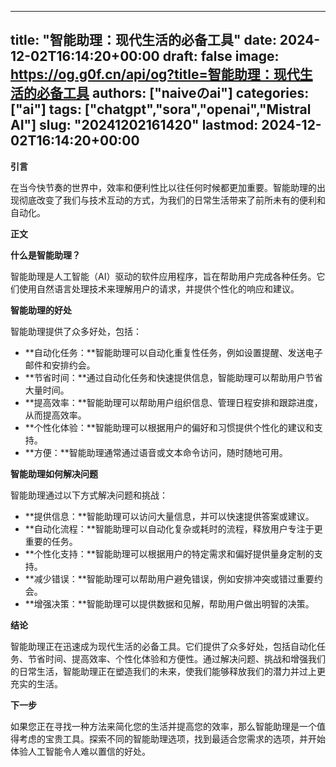 
---
title: "智能助理：现代生活的必备工具"
date: 2024-12-02T16:14:20+00:00
draft: false
image: https://og.g0f.cn/api/og?title=智能助理：现代生活的必备工具
authors: ["naiveのai"]
categories: ["ai"]
tags: ["chatgpt","sora","openai","Mistral AI"]
slug: "20241202161420"
lastmod: 2024-12-02T16:14:20+00:00
---
**引言**

在当今快节奏的世界中，效率和便利性比以往任何时候都更加重要。智能助理的出现彻底改变了我们与技术互动的方式，为我们的日常生活带来了前所未有的便利和自动化。

**正文**

**什么是智能助理？**

智能助理是人工智能（AI）驱动的软件应用程序，旨在帮助用户完成各种任务。它们使用自然语言处理技术来理解用户的请求，并提供个性化的响应和建议。

**智能助理的好处**

智能助理提供了众多好处，包括：

- **自动化任务：**智能助理可以自动化重复性任务，例如设置提醒、发送电子邮件和安排约会。
- **节省时间：**通过自动化任务和快速提供信息，智能助理可以帮助用户节省大量时间。
- **提高效率：**智能助理可以帮助用户组织信息、管理日程安排和跟踪进度，从而提高效率。
- **个性化体验：**智能助理可以根据用户的偏好和习惯提供个性化的建议和支持。
- **方便：**智能助理通常通过语音或文本命令访问，随时随地可用。

**智能助理如何解决问题**

智能助理通过以下方式解决问题和挑战：

- **提供信息：**智能助理可以访问大量信息，并可以快速提供答案或建议。
- **自动化流程：**智能助理可以自动化复杂或耗时的流程，释放用户专注于更重要的任务。
- **个性化支持：**智能助理可以根据用户的特定需求和偏好提供量身定制的支持。
- **减少错误：**智能助理可以帮助用户避免错误，例如安排冲突或错过重要约会。
- **增强决策：**智能助理可以提供数据和见解，帮助用户做出明智的决策。

**结论**

智能助理正在迅速成为现代生活的必备工具。它们提供了众多好处，包括自动化任务、节省时间、提高效率、个性化体验和方便性。通过解决问题、挑战和增强我们的日常生活，智能助理正在塑造我们的未来，使我们能够释放我们的潜力并过上更充实的生活。

**下一步**

如果您正在寻找一种方法来简化您的生活并提高您的效率，那么智能助理是一个值得考虑的宝贵工具。探索不同的智能助理选项，找到最适合您需求的选项，并开始体验人工智能令人难以置信的好处。